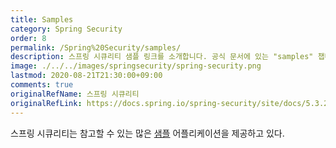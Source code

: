 ```yaml
---
title: Samples
category: Spring Security
order: 8
permalink: /Spring%20Security/samples/
description: 스프링 시큐리티 샘플 링크를 소개합니다. 공식 문서에 있는 "samples" 챕터를 한글로 번역한 문서입니다.
image: ./../../images/springsecurity/spring-security.png
lastmod: 2020-08-21T21:30:00+09:00
comments: true
originalRefName: 스프링 시큐리티
originalRefLink: https://docs.spring.io/spring-security/site/docs/5.3.2.RELEASE/reference/html5/#samples
---
```


스프링 시큐리티는 참고할 수 있는 많은 [샘플](https://github.com/spring-projects/spring-security/tree/5.3.2.RELEASE/samples) 어플리케이션을 제공하고 있다.
